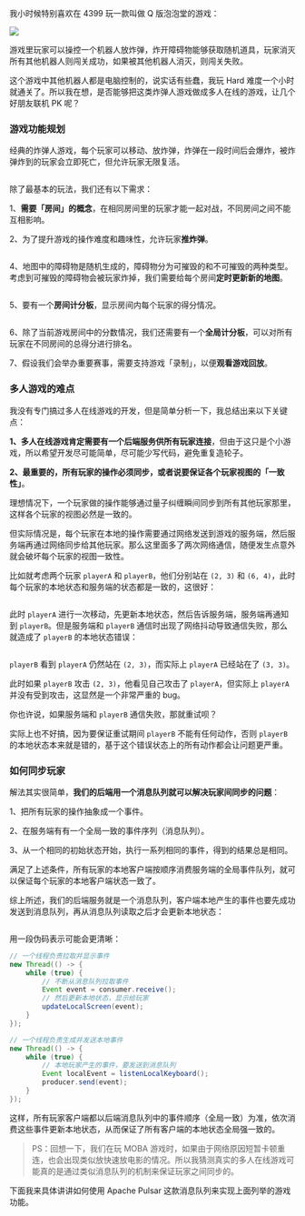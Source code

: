 
我小时候特别喜欢在 4399 玩一款叫做 Q 版泡泡堂的游戏：

![](../pictures/炸弹人/0.jpg)

游戏里玩家可以操控一个机器人放炸弹，炸开障碍物能够获取随机道具，玩家消灭所有其他机器人则闯关成功，如果被其他机器人消灭，则闯关失败。

这个游戏中其他机器人都是电脑控制的，说实话有些蠢，我玩 Hard 难度一个小时就通关了。所以我在想，是否能够把这类炸弹人游戏做成多人在线的游戏，让几个好朋友联机 PK 呢？

### 游戏功能规划

经典的炸弹人游戏，每个玩家可以移动、放炸弹，炸弹在一段时间后会爆炸，被炸弹炸到的玩家会立即死亡，但允许玩家无限复活。

![]()

除了最基本的玩法，我们还有以下需求：

1、**需要「房间」的概念**，在相同房间里的玩家才能一起对战，不同房间之间不能互相影响。

2、为了提升游戏的操作难度和趣味性，允许玩家**推炸弹**。

![]()

4、地图中的障碍物是随机生成的，障碍物分为可摧毁的和不可摧毁的两种类型。考虑到可摧毁的障碍物会被玩家炸掉，我们需要给每个房间**定时更新新的地图**。

![]()

5、要有一个**房间计分板**，显示房间内每个玩家的得分情况。

![]()

6、除了当前游戏房间中的分数情况，我们还需要有一个**全局计分板**，可以对所有玩家在不同房间的总得分进行排名。

7、假设我们会举办重要赛事，需要支持游戏「录制」，以便**观看游戏回放**。

### 多人游戏的难点

我没有专门搞过多人在线游戏的开发，但是简单分析一下，我总结出来以下关键点：

**1、多人在线游戏肯定需要有一个后端服务供所有玩家连接**，但由于这只是个小游戏，所以希望开发尽可能简单，尽可能少写代码，避免重复造轮子。

**2、最重要的，所有玩家的操作必须同步，或者说要保证各个玩家视图的「一致性」**。

理想情况下，一个玩家做的操作能够通过量子纠缠瞬间同步到所有其他玩家那里，这样各个玩家的视图必然是一致的。

但实际情况是，每个玩家在本地的操作需要通过网络发送到游戏的服务端，然后服务端再通过网络同步给其他玩家。那么这里面多了两次网络通信，随便发生点意外就会破坏每个玩家的视图一致性。

比如就考虑两个玩家 `playerA` 和 `playerB`，他们分别站在 `(2, 3)` 和 `(6, 4)`，此时每个玩家的本地状态和服务端的状态都是一致的，这很好：

![]()

此时 `playerA` 进行一次移动，先更新本地状态，然后告诉服务端，服务端再通知到 `playerB`。但是服务端和 `playerB` 通信时出现了网络抖动导致通信失败，那么就造成了 `playerB` 的本地状态错误：

![]()

`playerB` 看到 `playerA` 仍然站在 `(2, 3)`，而实际上 `playerA` 已经站在了 `(3, 3)`。

此时如果 `playerB` 攻击 `(2, 3)`，他看见自己攻击了 `playerA`，但实际上 `playerA` 并没有受到攻击，这显然是一个非常严重的 bug。

你也许说，如果服务端和 `playerB` 通信失败，那就重试呗？

实际上也不好搞，因为要保证重试期间 `playerB` 不能有任何动作，否则 `playerB` 的本地状态本来就是错的，基于这个错误状态上的所有动作都会让问题更严重。

### 如何同步玩家

解法其实很简单，**我们的后端用一个消息队列就可以解决玩家间同步的问题**：

1、把所有玩家的操作抽象成一个事件。

2、在服务端有有一个全局一致的事件序列（消息队列）。

3、从一个相同的初始状态开始，执行一系列相同的事件，得到的结果总是相同。

满足了上述条件，所有玩家的本地客户端按顺序消费服务端的全局事件队列，就可以保证每个玩家的本地客户端状态一致了。

综上所述，我们的后端服务就是一个消息队列，客户端本地产生的事件也要先成功发送到消息队列，再从消息队列读取之后才会更新本地状态：

![]()

用一段伪码表示可能会更清晰：

```java
// 一个线程负责拉取并显示事件
new Thread(() -> {
    while (true) {
        // 不断从消息队列拉取事件
        Event event = consumer.receive();
        // 然后更新本地状态，显示给玩家
        updateLocalScreen(event);
    }
});

// 一个线程负责生成并发送本地事件
new Thread(() -> {
    while (true) {
        // 本地玩家产生的事件，要发送到消息队列
        Event localEvent = listenLocalKeyboard();
        producer.send(event);
    }
});
```

这样，所有玩家客户端都以后端消息队列中的事件顺序（全局一致）为准，依次消费这些事件更新本地状态，从而保证了所有客户端的本地状态全局强一致的。

> PS：回想一下，我们在玩 MOBA 游戏时，如果由于网络原因短暂卡顿重连，也会出现类似放快速放电影的情况。所以我猜测真实的多人在线游戏可能真的是通过类似消息队列的机制来保证玩家之间同步的。

下面我来具体讲讲如何使用 Apache Pulsar 这款消息队列来实现上面列举的游戏功能。
